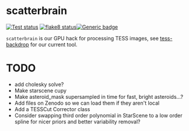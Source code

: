 # scatterbrain
<a href="https://github.com/christinahedges/scatterbrain/workflows/tests.yml"><img src="https://github.com/christinahedges/scatterbrain/workflows/pytest/badge.svg" alt="Test status"/></a> <a href="https://github.com/christinahedges/scatterbrain/workflows/flake8.yml"><img src="https://github.com/christinahedges/scatterbrain/workflows/flake8/badge.svg" alt="flake8 status"/></a>[![Generic badge](https://img.shields.io/badge/documentation-live-blue.svg)](https://christinahedges.github.io/scatterbrain)

`scatterbrain` is our GPU hack for processing TESS images, see [tess-backdrop](https://ssdatalab.github.io/tess-backdrop/) for our current tool.

# TODO

* add cholesky solve?
* Make starscene cupy
* Make asteroid_mask supersampled in time for fast, bright asteroids...?
* Add files on Zenodo so we can load them if they aren't local
* Add a TESSCut Corrector class
* Consider swapping third order polynomial in StarScene to a low order spline for nicer priors and better variability removal?
